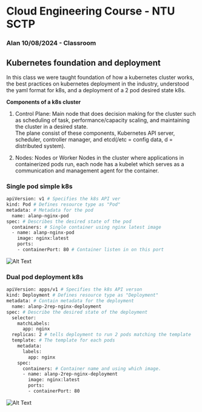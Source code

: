 # Cloud Engineering Course - NTU SCTP  
### Alan 10/08/2024 - Classroom  

## Kubernetes foundation and deployment  
In this class we were taught foundation of how a kubernetes cluster works, the best practices on kubernetes deployment in the industry, understood the yaml format for k8s, and a deployment of a 2 pod desired state k8s.  

**Components of a k8s cluster**  
1.  Control Plane: Main node that does decision making for the cluster such as scheduling of task, performance/capacity scaling, and maintaining the cluster in a desired state.  
The plane consist of these components, Kubernetes API server, scheduler, controller manager, and etcd(/etc = config data, d = distributed system).  

2.  Nodes: Nodes or Worker Nodes in the cluster where applications in containerized pods run, each node has a kubelet which serves as a communication and management agent for the container.


### Single pod simple k8s  

```sh
apiVersion: v1 # Specifies the k8s API ver
kind: Pod # Defines resource type as "Pod"
metadata: # Metadata for the pod
  name: alanp-nginx-pod
spec: # Describes the desired state of the pod
  containers: # Single container using nginx latest image
  - name: alanp-nginx-pod
    image: nginx:latest
    ports:
    - containerPort: 80 # Container listen in on this port
```
![Alt Text](https://github.com/lann87/cloud_infra_eng_ntu_coursework_alanp/blob/main/classroom_f2f/k8s_aug10/singlepod_simple_k8s.png)

### Dual pod deployment k8s  

```sh
apiVersion: apps/v1 # Specifies the k8s API verson
kind: Deployment # Defines resource type as "Deployment"
metadata: # Contain metadata for the deployment
  name: alanp-2rep-nginx-deployment
spec: # Describe the desired state of the deployment
  selector: 
    matchLabels:
      app: nginx
  replicas: 2 # tells deployment to run 2 pods matching the template
  template: # The template for each pods
    metadata: 
      labels:
        app: nginx
    spec:
      containers: # Container name and using which image.
      - name: alanp-2rep-nginx-deployment
        image: nginx:latest
        ports:
        - containerPort: 80
```

![Alt Text](https://github.com/lann87/cloud_infra_eng_ntu_coursework_alanp/blob/main/classroom_f2f/k8s_aug10/2pod_deployment_k8s.png)
